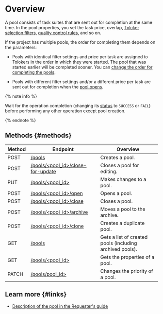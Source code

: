 # Overview

A pool consists of task suites that are sent out for completion at the same time. In the pool properties, you set the task price, overlap, [Toloker selection filters](filters.md), [quality control rules](quality_control.md), and so on.

If the project has multiple pools, the order for completing them depends on the parameters:

- Pools with identical filter settings and price per task are assigned to Tolokers in the order in which they were started. The pool that was started earlier will be completed sooner. You can [change the order for completing the pools](create-pool.md#priority).

- Pools with different filter settings and/or a different price per task are sent out for completion when the [pool opens](open-pool.md).

{% note info %}

Wait for the operation completion (changing its [status](get-operation.md) to `SUCCESS` or `FAIL`) before performing any other operation except pool creation.

{% endnote %}

## Methods {#methods}

Method | Endpoint | Overview
----- | ----- | -----
POST | [/pools](create-pool.md) | Creates a pool.
POST | [/pools/<pool_id>/close-for-update](close-pool-for-update.md) | Closes a pool for editing.
PUT | [/pools/<pool_id>](edit-pool.md) | Makes changes to a pool.
POST | [/pools/<pool_id>/open](open-pool.md) | Opens a pool.
POST | [/pools/<pool_id>/close](close-pool.md) | Closes a pool.
POST | [/pools/<pool_id>/archive](archive-pool.md) | Moves a pool to the archive.
POST | [/pools/<pool_id>/clone](clone-pool.md) | Creates a duplicate pool.
GET | [/pools](get-pool-list.md) | Gets a list of created pools (including archived pools).
GET | [/pools/<pool_id>](get-pool.md) | Gets the properties of a pool.
PATCH | [/pools/pool_id>](set-priority-pool.md) | Changes the priority of a pool.

## Learn more {#links}

- [Description of the pool in the Requester's guide](https://toloka.ai/docs/guide/concepts/pool-main.html)